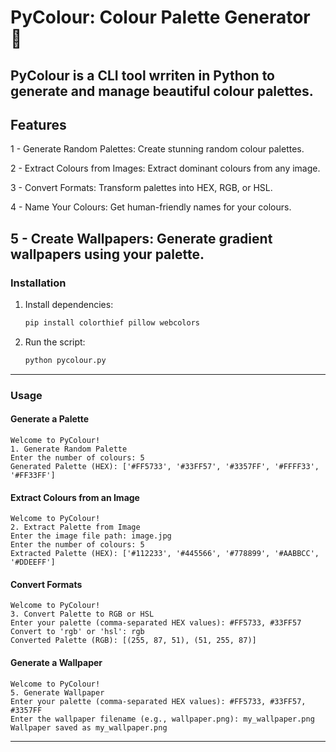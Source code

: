 # PyColour: Colour Palette Generator 🎨
PyColour is a CLI tool wrriten in Python to generate and manage beautiful colour palettes.
---
## Features
1 - Generate Random Palettes: Create stunning random colour palettes.

2 - Extract Colours from Images: Extract dominant colours from any image.

3 - Convert Formats: Transform palettes into HEX, RGB, or HSL.

4 - Name Your Colours: Get human-friendly names for your colours.

5 - Create Wallpapers: Generate gradient wallpapers using your palette.
---
### Installation
1. Install dependencies:
   ```bash
   pip install colorthief pillow webcolors
   ```
2. Run the script:
   ```bash
   python pycolour.py
   ```

---

### Usage

#### Generate a Palette
```text
Welcome to PyColour!
1. Generate Random Palette
Enter the number of colours: 5
Generated Palette (HEX): ['#FF5733', '#33FF57', '#3357FF', '#FFFF33', '#FF33FF']
```

#### Extract Colours from an Image
```text
Welcome to PyColour!
2. Extract Palette from Image
Enter the image file path: image.jpg
Enter the number of colours: 5
Extracted Palette (HEX): ['#112233', '#445566', '#778899', '#AABBCC', '#DDEEFF']
```

#### Convert Formats
```text
Welcome to PyColour!
3. Convert Palette to RGB or HSL
Enter your palette (comma-separated HEX values): #FF5733, #33FF57
Convert to 'rgb' or 'hsl': rgb
Converted Palette (RGB): [(255, 87, 51), (51, 255, 87)]
```

#### Generate a Wallpaper
```text
Welcome to PyColour!
5. Generate Wallpaper
Enter your palette (comma-separated HEX values): #FF5733, #33FF57, #3357FF
Enter the wallpaper filename (e.g., wallpaper.png): my_wallpaper.png
Wallpaper saved as my_wallpaper.png
```

---
